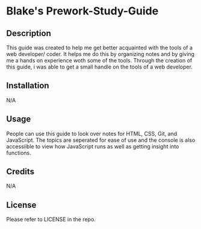 # Blake's Prework-Study-Guide

## Description
This guide was created to help me get better acquainted with the tools of a web developer/ coder. It helps me do this by organizing notes and by giving me a hands on experience woth some of the tools. Through the creation of this guide, i was able to get a small handle on the tools of a web developer.

## Installation
N/A

## Usage
People can use this guide to look over notes for HTML, CSS, Git, and JavaScript. The topics are seperated for ease of use and the console is also accessiible to view how JavaScript runs as well as getting insight into functions.

## Credits
N/A

## License
Please refer to LICENSE in the repo.
